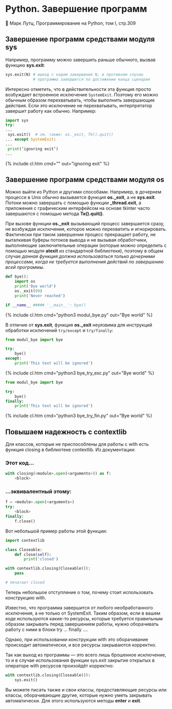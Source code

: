 # Python. Завершение программ

:book: Марк Лутц, Программирование на Python, том I, стр.309

## Завершение программ средствами модуля sys

Например, программу можно завершить раньше обычного, вызвав функцию **sys.exit**:

```python
sys.exit(N) # выход с кодом завершения N, в противном случае
            # программа завершится по достижении конца сценария
```

Интересно отметить, что в действительности эта функция просто возбуждает встроенное исключение `SystemExit`. Поэтому его можно обычным образом перехватывать, чтобы выполнить завершающие действия. Если это исключение не перехватывать, интерпретатор завершит работу как обычно. Например:

```python
import sys
try:
...
 sys.exit()  # см. также: os._exit, Tk().quit()
... except SystemExit:
...
 print(‘ignoring exit’)
...
```
{% include cl.htm cmd="" out="ignoring exit" %}



## Завершение программ средствами модуля os

Можно выйти из Python и другими способами. Например, в дочернем процессе в Unix обычно вызывается функция **os._exit**, а не **sys.exit**. Потоки можно завершать с помощью функции **_thread.exit**, а приложения с графическим интерфейсом на основе tkinter часто завершаются с помощью метода **Тк().quit()**.

При вызове функции **os._exit** вызывающий процесс завершается сразу, не возбуждая исключения, которое можно перехватить и игнорировать. Фактически при таком завершении процесс прекращает работу, не выталкивая буферы потоков вывода и не вызывая обработчики, выполняющие заключительные операции (которые можно определить с помощью модуля **atexit** из стандартной биб­лиотеки), поэтому в общем случае _данная функция должна использоваться только дочерними процессами, когда не требуется выполнения действий по завершению всей программы_.

```python modul_bye.py
def bye():
    import os
    print('Bye world')
    os._exit(99)
    print('Never reached')

if __name__ ##### '__main__': bye()
```

{% include cl.htm cmd="python3 modul_bye.py" out="Bye world" %}


В отличие от **sys.exit**, функция **os._exit** неуязвима для инструкций обработки исключений `try/except` и `try/finally`:

```python bye_try_exc.py
from modul_bye import bye

try:
    bye()
except:
    print('This text will be ignored')
```

{% include cl.htm cmd="python3 bye_try_exc.py" out="Bye world" %}

```python bye_try_fin.py
from modul_bye import bye

try:
    bye()
finally:
    print('This text will be ignored')
```

{% include cl.htm cmd="python3 bye_try_fin.py" out="Bye world" %}


## Повышаем надежность с contextlib

Для классов, которые не приспособлены для работы с with есть функция closing в библиотеке contextlib. Из документации:

### Этот код...

```python
with closing(<module>.open(<arguments>)) as f:
    <block>
```

### ...эквивалентный этому:

```python
f = <module>.open(<arguments>)
try:
    <block>
finally:
    f.close()
```

Вот небольшой пример работы этой функции:

```python
import contextlib

class Closeable:
    def close(self):
        print('closed')

with contextlib.closing(Closeable()):
    pass

# печатает closed
```

Теперь небольшое отступление о том, почему стоит использовать конструкцию with.

Известно, что программа завершится от любого необработанного исключения, а не только от SystemExit. Таким образом, если в вашем коде используются какие-то ресурсы, которые требуется правильным образом закрывать перед завершением работы, нужно оборачивать работу с ними в блоки try ... finally ....

Однако, при использовании конструкции with это оборачивание происходит автоматически, и все ресурсы закрываются корректно.

Так как выход из программы — это всего лишь брошенное исключение, то и в случае использования функции sys.exit закрытие открытых в операторе with ресурсов произойдёт корректно:

```python
with contextlib.closing(Closeable()):
    sys.exit()
```

Вы можете писать также и свои классы, предоставляющие ресурсы или классы, оборачивающие другие, которые нужно уметь закрывать автоматически. Для этого используются методы __enter__ и __exit__.
